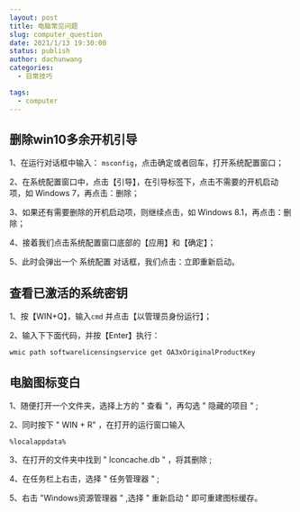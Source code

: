 ```yaml
---
layout: post
title: 电脑常见问题
slug: computer_question
date: 2021/1/13 19:30:00
status: publish
author: dachunwang
categories: 
  - 日常技巧

tags: 
  - computer
---
```


## 删除win10多余开机引导

1、在运行对话框中输入： `msconfig`，点击确定或者回车，打开系统配置窗口；

2、在系统配置窗口中，点击【引导】，在引导标签下，点击不需要的开机启动项，如 Windows 7，再点击：删除；

3、如果还有需要删除的开机启动项，则继续点击，如 Windows 8.1，再点击：删除；

4、接着我们点击系统配置窗口底部的【应用】和【确定】；

5、此时会弹出一个 系统配置 对话框，我们点击：立即重新启动。



## 查看已激活的系统密钥

1、按【WIN+Q】，输入`cmd` 并点击【以管理员身份运行】；

2、输入下下面代码，并按【Enter】执行：

```dos
wmic path softwarelicensingservice get OA3xOriginalProductKey
```



## 电脑图标变白

1、随便打开一个文件夹，选择上方的 " 查看 "，再勾选 " 隐藏的项目 " ;

2、同时按下 " WIN + R" ，在打开的运行窗口输入

```wiki
%localappdata%
```

3、在打开的文件夹中找到 " lconcache.db " ，将其删除 ;

4、在任务栏上右击，选择 " 任务管理器 " ;

5、右击 "Windows资源管理器 " ,选择 " 重新启动 " 即可重建图标缓存。
